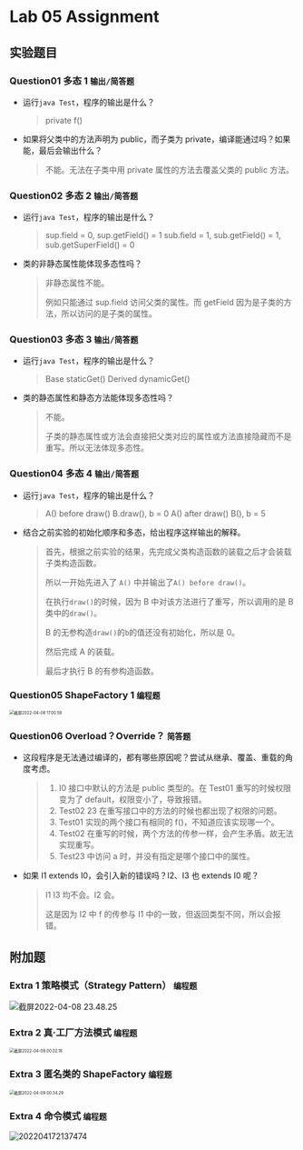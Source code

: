 # Lab 05 Assignment

## 实验题目

### Question01 多态 1 `输出/简答题`

- 运行`java Test`，程序的输出是什么？

  > private f()

- 如果将父类中的方法声明为 public，而子类为 private，编译能通过吗？如果能，最后会输出什么？

  > 不能。无法在子类中用 private 属性的方法去覆盖父类的 public 方法。

### Question02 多态 2 `输出/简答题`

- 运行`java Test`，程序的输出是什么？

  > sup.field = 0, sup.getField() = 1
  > sub.field = 1, sub.getField() = 1, sub.getSuperField() = 0

- 类的非静态属性能体现多态性吗？

  > 非静态属性不能。
  >
  > 例如只能通过 sup.field 访问父类的属性。而 getField 因为是子类的方法，所以访问的是子类的属性。

### Question03 多态 3 `输出/简答题`

- 运行`java Test`，程序的输出是什么？

  > Base staticGet()
  > Derived dynamicGet()

- 类的静态属性和静态方法能体现多态性吗？

  > 不能。
  >
  > 子类的静态属性或方法会直接把父类对应的属性或方法直接隐藏而不是重写。所以无法体现多态性。

### Question04 多态 4 `输出/简答题`

- 运行`java Test`，程序的输出是什么？

  > A() before draw()
  > B.draw(), b = 0
  > A() after draw()
  > B(), b = 5

- 结合之前实验的初始化顺序和多态，给出程序这样输出的解释。

  > 首先，根据之前实验的结果，先完成父类构造函数的装载之后才会装载子类构造函数。
  >
  > 所以一开始先进入了 `A()` 中并输出了`A() before draw()`。
  >
  > 在执行`draw()`的时候，因为 B 中对该方法进行了重写，所以调用的是 B 类中的`draw()`。
  >
  > B 的无参构造`draw()`的`b`的值还没有初始化，所以是 0。
  >
  > 然后完成 A 的装载。
  >
  > 最后才执行 B 的有参构造函数。

### Question05 ShapeFactory 1 `编程题`

<img src="https://s2.loli.net/2022/04/09/jafQVOp9xXvNA31.png" alt="截屏2022-04-08 17.00.59" style="zoom:50%;" />

### Question06 Overload？Override？ `简答题`

- 这段程序是无法通过编译的，都有哪些原因呢？尝试从继承、覆盖、重载的角度考虑。

  > 1. I0 接口中默认的方法是 public 类型的。在 Test01 重写的时候权限变为了 default，权限变小了，导致报错。
  > 2. Test02 23 在重写接口中的方法的时候也都出现了权限的问题。
  > 3. Test01 实现的两个接口有相同的 f()，不知道应该实现哪一个。
  > 4. Test02 在重写的时候，两个方法的传参一样，会产生矛盾。故无法实现重写。
  > 5. Test23 中访问 a 时，并没有指定是哪个接口中的属性。

- 如果 I1 extends I0，会引入新的错误吗？I2、I3 也 extends I0 呢？

  > I1 I3 均不会。I2 会。
  >
  > 这是因为 I2 中 f 的传参与 I1 中的一致，但返回类型不同，所以会报错。

## 附加题

### Extra 1 策略模式（Strategy Pattern） `编程题`

![截屏2022-04-08 23.48.25](https://cdn.jsdelivr.net/gh/hjc-owo/hjc-owo.github.io@img/202204172139659.png)

### Extra 2 真·工厂方法模式 `编程题`

<img src="https://s2.loli.net/2022/04/09/hHWRJBqNUltwjC6.png" alt="截屏2022-04-09 00.02.18" style="zoom:50%;" />

### Extra 3 匿名类的 ShapeFactory `编程题`

<img src="https://s2.loli.net/2022/04/09/dLVCQgszRZprN1n.png" alt="截屏2022-04-09 00.34.29" style="zoom:50%;" />

### Extra 4 命令模式 `编程题`

![202204172137474](https://cdn.jsdelivr.net/gh/hjc-owo/hjc-owo.github.io@img/202205071224454.png)
